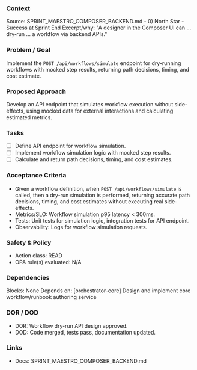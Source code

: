 ### Context

Source: SPRINT_MAESTRO_COMPOSER_BACKEND.md - 0) North Star - Success at Sprint End
Excerpt/why: "A designer in the Composer UI can ... dry‑run ... a workflow via backend APIs."

### Problem / Goal

Implement the `POST /api/workflows/simulate` endpoint for dry-running workflows with mocked step results, returning path decisions, timing, and cost estimate.

### Proposed Approach

Develop an API endpoint that simulates workflow execution without side-effects, using mocked data for external interactions and calculating estimated metrics.

### Tasks

- [ ] Define API endpoint for workflow simulation.
- [ ] Implement workflow simulation logic with mocked step results.
- [ ] Calculate and return path decisions, timing, and cost estimates.

### Acceptance Criteria

- Given a workflow definition, when `POST /api/workflows/simulate` is called, then a dry-run simulation is performed, returning accurate path decisions, timing, and cost estimates without executing real side-effects.
- Metrics/SLO: Workflow simulation p95 latency < 300ms.
- Tests: Unit tests for simulation logic, integration tests for API endpoint.
- Observability: Logs for workflow simulation requests.

### Safety & Policy

- Action class: READ
- OPA rule(s) evaluated: N/A

### Dependencies

Blocks: None
Depends on: [orchestrator-core] Design and implement core workflow/runbook authoring service

### DOR / DOD

- DOR: Workflow dry-run API design approved.
- DOD: Code merged, tests pass, documentation updated.

### Links

- Docs: SPRINT_MAESTRO_COMPOSER_BACKEND.md
